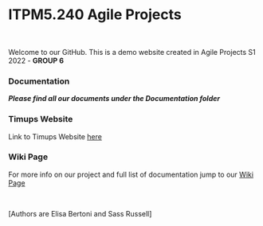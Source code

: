 # ITPM5.240 Agile Projects 

<br>

Welcome to our GitHub. This is a demo website created in Agile Projects S1 2022 - **GROUP 6**


### Documentation
***Please find all our documents under the Documentation folder***

### Timups Website

Link to Timups Website [here](https://elisabertoni.github.io/Agile2022_Group6/)

### Wiki Page 
For more info on our project and full list of documentation jump to our [Wiki Page](https://github.com/elisabertoni/Agile2022_Group6/wiki)

<br>

[Authors are Elisa Bertoni and Sass Russell]
